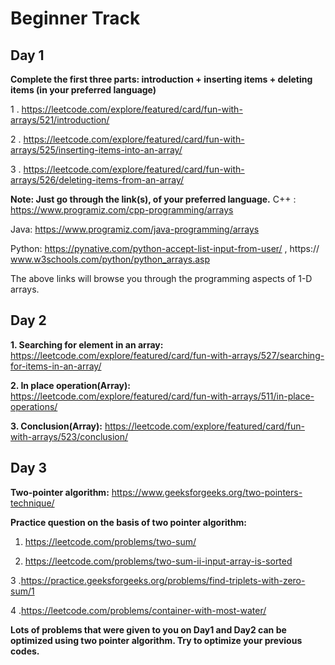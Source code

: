 # Beginner Track

## Day 1

**Complete the first three parts: introduction + inserting items + deleting items (in your preferred language)**

1 . https://leetcode.com/explore/featured/card/fun-with-arrays/521/introduction/

2 . https://leetcode.com/explore/featured/card/fun-with-arrays/525/inserting-items-into-an-array/

3 . https://leetcode.com/explore/featured/card/fun-with-arrays/526/deleting-items-from-an-array/ 

**Note: Just go through the link(s), of your preferred language.**
C++ : https://www.programiz.com/cpp-programming/arrays 

Java: https://www.programiz.com/java-programming/arrays  

Python: https://pynative.com/python-accept-list-input-from-user/ , 
    https:// www.w3schools.com/python/python_arrays.asp 

The above links will browse you through the programming aspects of 1-D arrays.

## Day 2

**1. Searching for element in an array:**
https://leetcode.com/explore/featured/card/fun-with-arrays/527/searching-for-items-in-an-array/

**2. In place operation(Array):**
https://leetcode.com/explore/featured/card/fun-with-arrays/511/in-place-operations/

**3. Conclusion(Array):** 
https://leetcode.com/explore/featured/card/fun-with-arrays/523/conclusion/

## Day 3

**Two-pointer algorithm:**
https://www.geeksforgeeks.org/two-pointers-technique/

**Practice question on the basis of two pointer algorithm:**
1. https://leetcode.com/problems/two-sum/

2. https://leetcode.com/problems/two-sum-ii-input-array-is-sorted

3 .https://practice.geeksforgeeks.org/problems/find-triplets-with-zero-sum/1

4 .https://leetcode.com/problems/container-with-most-water/


**Lots of problems that were given to you on Day1 and Day2 can be optimized using two pointer algorithm. Try to optimize your previous codes.**






